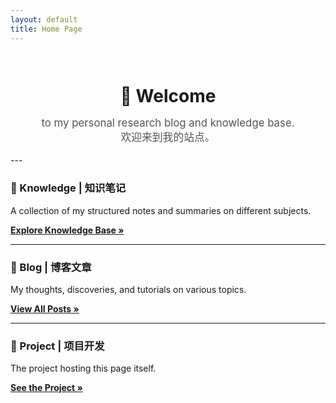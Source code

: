 ```yaml
---
layout: default
title: Home Page
---
```


<div style="text-align: center; padding-top: 1em;">
  <h1 style="margin-bottom: 0.2em;">👋 Welcome</h1>
  <p style="font-size: 1.2em; color: #555;">to my personal research blog and knowledge base. <br /> 欢迎来到我的站点。</p>
</div>
---

<!-- ## 📚 Sections | 站点内容

Here you can find my notes, blog posts, and project showcases.

--- -->

### 🧠 Knowledge | 知识笔记

A collection of my structured notes and summaries on different subjects.

[**Explore Knowledge Base &raquo;**](./knowledge/)

---

### 📝 Blog | 博客文章

My thoughts, discoveries, and tutorials on various topics.

[**View All Posts &raquo;**](./posts/)

---

### 💼 Project | 项目开发

The project hosting this page itself.

[**See the Project &raquo;**](https://github.com/MySummertime/research-diary)
